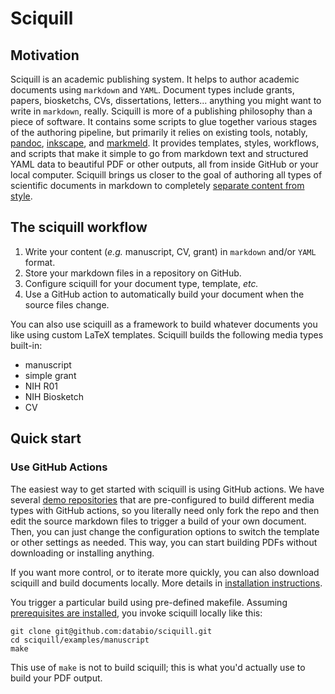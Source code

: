 # Sciquill

## Motivation

Sciquill is an academic publishing system. It helps to author academic documents using `markdown` and `YAML`. Document types include grants, papers, biosketchs, CVs, dissertations, letters... anything you might want to write in `markdown`, really.
Sciquill is more of a publishing philosophy than a piece of software. It contains some scripts to glue together various stages of the authoring pipeline, but primarily it relies on existing tools, notably, [pandoc](http://pandoc.org), [inkscape](http://inkscape.org), and [markmeld](https://github.com/databio/markmeld). It provides templates, styles, workflows, and scripts that make it simple to go from markdown text and structured YAML data to beautiful PDF or other outputs, all from inside GitHub or your local computer.
Sciquill brings us closer to the goal of authoring all types of scientific documents in markdown to completely [separate content from style](http://databio.org/posts/markdown_style.html).

## The sciquill workflow

1. Write your content (*e.g.* manuscript, CV, grant) in `markdown` and/or `YAML` format.
2. Store your markdown files in a repository on GitHub.
3. Configure sciquill for your document type, template, *etc.*
4. Use a GitHub action to automatically build your document when the source files change.

You can also use sciquill as a framework to build whatever documents you like using custom LaTeX templates. Sciquill builds the following media types built-in:

- manuscript
- simple grant
- NIH R01
- NIH Biosketch
- CV

## Quick start

### Use GitHub Actions

The easiest way to get started with sciquill is using GitHub actions. We have several [demo repositories](github_actions.md) that are pre-configured to build different media types with GitHub actions, so you literally need only fork the repo and then edit the source markdown files to trigger a build of your own document. Then, you can just change the configuration options to switch the template or other settings as needed. This way, you can start building PDFs without downloading or installing anything.

If you want more control, or to iterate more quickly, you can also download sciquill and build documents locally. More details in [installation instructions](install.md).

You trigger a particular build using pre-defined makefile. Assuming [prerequisites are installed](install.md), you invoke sciquill locally like this:

```
git clone git@github.com:databio/sciquill.git
cd sciquill/examples/manuscript
make
```

This use of `make` is not to build sciquill; this is what you'd actually use to build your PDF output.


